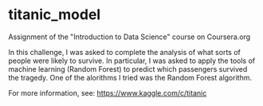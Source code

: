 # titanic_model
Assignment of the "Introduction to Data Science" course on Coursera.org

In this challenge, I was asked to complete the analysis of what sorts of people were likely to survive. In particular, I was asked to apply the tools of machine learning (Random Forest) to predict which passengers survived the tragedy. One of the alorithms I tried was the Random Forest algorithm.

For more information, see: https://www.kaggle.com/c/titanic
